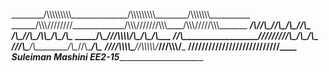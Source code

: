 
\_\_\_\_\_\_\_\_/\\\\\\\\\\\\\\\\\\\_\_\_\_\_\_\_\_\_\_\_\_\_\_/\\\\\\\\\\\\\\\\\\\_\_\_\_\_\_\_\_/\\\\\\\\\\\\\\\_\_\_\_\_\_\_\_\_\_
\_\_\_\_\_\_/\\\\\\////////\_\_\_\_\_\_\_\_\_\_\_\_\_/\\\\\\///////\\\\\\\_\_\_\_/\\\\\\/////\\\\\\\_\_\_\_\_\_\_
_____/\\\/_____________________/\\\______\//\\\__/\\\____\//\\\_____
_____/\\\______________________\//\\\_____/\\\\\_\/\\\_____\/\\\____
_____\/\\\_______________________\///\\\\\\\\/\\\_\/\\\_____\/\\\___
______\//\\\________________________\////////\/\\\_\/\\\_____\/\\\__
_______\///\\\____________________/\\________/\\\__\//\\\____/\\\___
__________\////\\\\\\\\\__________\//\\\\\\\\\\\/____\///\\\\\\\/___ 
______________\/////////____________\///////////________\///////____
_____Suleiman Mashini ____EE2-15____________________________________

